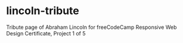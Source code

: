 # lincoln-tribute
Tribute page of Abraham Lincoln for freeCodeCamp Responsive Web Design Certificate, Project 1 of 5
